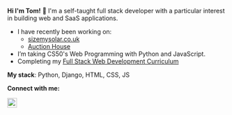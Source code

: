 **Hi I'm Tom!** 👋  I'm a self-taught full stack developer with a particular interest in building web and SaaS applications. 

- I have recently been working on: 
  * [sizemysolar.co.uk](https://www.sizemysolar.co.uk/)
  * [Auction House](https://auction-house-commerce.herokuapp.com/)
- I’m taking CS50's Web Programming with Python and JavaScript.
- Completing my [Full Stack Web Development Curriculum](https://github.com/TomNewton1/full_stack_curriculum)

**My stack**: Python, Django, HTML, CSS, JS

**Connect with me:**


[<img align="left" alt="codeSTACKr | LinkedIn" width="22px" src="https://cdn.jsdelivr.net/npm/simple-icons@v3/icons/linkedin.svg" />][linkedin]

<!--
**TomNewton1/TomNewton1** is a ✨ _special_ ✨ repository because its `README.md` (this file) appears on your GitHub profile.

Here are some ideas to get you started:

- 🔭 I’m currently working on ...
- 🌱 I’m currently learning ...
- 👯 I’m looking to collaborate on ...
- 🤔 I’m looking for help with ...
- 💬 Ask me about ...
- 📫 How to reach me: ...
- 😄 Pronouns: ...
- ⚡ Fun fact: ...
-->

[linkedin]: https://www.linkedin.com/in/thomas-newton-2a5037144/
